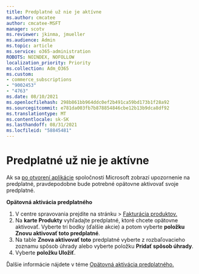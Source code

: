 ```yaml
---
title: Predplatné už nie je aktívne
ms.author: cmcatee
author: cmcatee-MSFT
manager: scotv
ms.reviewer: jkinma, jmueller
ms.audience: Admin
ms.topic: article
ms.service: o365-administration
ROBOTS: NOINDEX, NOFOLLOW
localization_priority: Priority
ms.collection: Adm_O365
ms.custom:
- commerce_subscriptions
- "9002453"
- "4763"
ms.date: 08/10/2021
ms.openlocfilehash: 298b861bb964ddc0ef2b491ca59bd173b1f28a92
ms.sourcegitcommit: e781da003fb7b878854846cbe12b13b9dca8df92
ms.translationtype: MT
ms.contentlocale: sk-SK
ms.lasthandoff: 08/31/2021
ms.locfileid: "58845481"
---
```

# <a name="subscription-no-longer-active"></a>Predplatné už nie je aktívne

Ak sa [po otvorení aplikácie](https://support.microsoft.com/office/a-subscription-notice-appears-when-i-open-a-microsoft-365-application-4cabe32c-f594-4c0e-9191-3d3ade10cceb) spoločnosti Microsoft zobrazí upozornenie na predplatné, pravdepodobne bude potrebné opätovne aktivovať svoje predplatné.

**Opätovná aktivácia predplatného**

1. V centre spravovania prejdite na stránku  >  [Fakturácia produktov.](https://go.microsoft.com/fwlink/p/?linkid=842054)
2. Na **karte Produkty** vyhľadajte predplatné, ktoré chcete opätovne aktivovať. Vyberte tri bodky (ďalšie akcie) a potom vyberte **položku Znovu aktivovať toto predplatné**.
3. Na table **Znova aktivovať toto** predplatné vyberte z rozbaľovacieho zoznamu spôsob úhrady alebo vyberte položku **Pridať spôsob úhrady**.
4. Vyberte **položku Uložiť**.

Ďalšie informácie nájdete v téme [Opätovná aktivácia predplatného.](https://docs.microsoft.com/microsoft-365/commerce/subscriptions/reactivate-your-subscription)